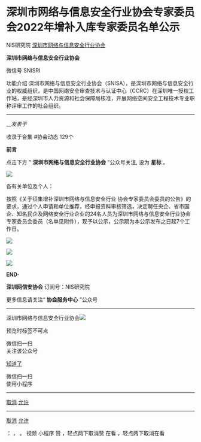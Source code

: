 #  深圳市网络与信息安全行业协会专家委员会2022年增补入库专家委员名单公示

NIS研究院  [ 深圳市网络与信息安全行业协会 ](javascript:void\(0\);)

**深圳市网络与信息安全行业协会** ![]()

微信号 SNISRI

功能介绍
深圳市网络与信息安全行业协会（SNISA），是深圳市网络与信息安全行业的权威组织，是中国网络安全审查技术与认证中心（CCRC）在深圳唯一授权工作站，是经深圳市人力资源和社会保障局核准，开展网络空间安全工程技术专业职称评审工作的社会组织。

____

___发表于_

收录于合集 #协会动态 129个

**前言**

点击下方 " **深圳市网络与信息安全行业协会** "公众号关注, 设为 **星标** 。

  
![](https://gitee.com/fuli009/images/raw/master/public/20221230194838.png)

  

各有关单位及个人：

按照《关于征集增补深圳市网络与信息安全行业
协会专家委员会委员的公告》的要求，通过个人申请和单位推荐，经申报资料审核筛选，决定聘任央企、省市国企、知名民企及网络安全行业企业的24名人员为深圳市网络与信息安全行业协会专家委员会委员（名单见附件），现予以公示，公示期为本公示发布之日起7个工作日。

  

  

![](https://gitee.com/fuli009/images/raw/master/public/20221230194840.png)

![](https://gitee.com/fuli009/images/raw/master/public/20221230194841.png)

![](https://gitee.com/fuli009/images/raw/master/public/20221230194842.png)

  

 **END·**  


 **深圳网信安协会** 订阅号：NIS研究院  
  

更多信息请关注“ **协会服务中心** ”公众号

* * *

深圳市网络与信息安全行业协会![](https://gitee.com/fuli009/images/raw/master/public/20221230194843.png)

预览时标签不可点

微信扫一扫  
关注该公众号

[知道了](javascript:;)

微信扫一扫  
使用小程序

****

[取消](javascript:void\(0\);) [允许](javascript:void\(0\);)

****

[取消](javascript:void\(0\);) [允许](javascript:void\(0\);)

： ， 。   视频 小程序 赞 ，轻点两下取消赞 在看 ，轻点两下取消在看

